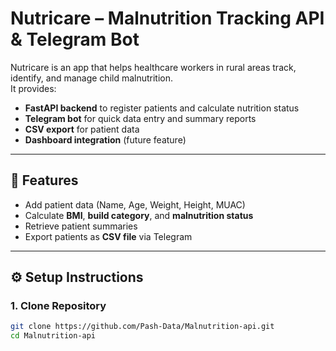 # Nutricare – Malnutrition Tracking API & Telegram Bot

Nutricare is an app that helps healthcare workers in rural areas track, identify, and manage child malnutrition.  
It provides:
- **FastAPI backend** to register patients and calculate nutrition status
- **Telegram bot** for quick data entry and summary reports
- **CSV export** for patient data
- **Dashboard integration** (future feature)

---

## 🚀 Features
- Add patient data (Name, Age, Weight, Height, MUAC)
- Calculate **BMI**, **build category**, and **malnutrition status**
- Retrieve patient summaries
- Export patients as **CSV file** via Telegram

---

## ⚙️ Setup Instructions

### 1. Clone Repository
```bash
git clone https://github.com/Pash-Data/Malnutrition-api.git
cd Malnutrition-api
